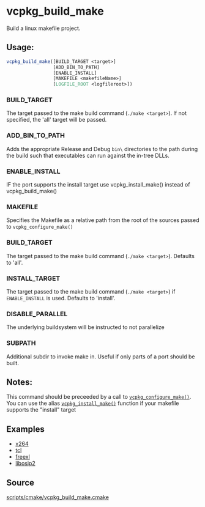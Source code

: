 # vcpkg_build_make

Build a linux makefile project.

## Usage:
```cmake
vcpkg_build_make([BUILD_TARGET <target>]
                 [ADD_BIN_TO_PATH]
                 [ENABLE_INSTALL]
                 [MAKEFILE <makefileName>]
                 [LOGFILE_ROOT <logfileroot>])
```

### BUILD_TARGET
The target passed to the make build command (`./make <target>`). If not specified, the 'all' target will
be passed.

### ADD_BIN_TO_PATH
Adds the appropriate Release and Debug `bin\` directories to the path during the build such that executables can run against the in-tree DLLs.

### ENABLE_INSTALL
IF the port supports the install target use vcpkg_install_make() instead of vcpkg_build_make()

### MAKEFILE
Specifies the Makefile as a relative path from the root of the sources passed to `vcpkg_configure_make()`

### BUILD_TARGET
The target passed to the make build command (`./make <target>`). Defaults to 'all'.

### INSTALL_TARGET
The target passed to the make build command (`./make <target>`) if `ENABLE_INSTALL` is used. Defaults to 'install'.

### DISABLE_PARALLEL
The underlying buildsystem will be instructed to not parallelize

### SUBPATH
Additional subdir to invoke make in. Useful if only parts of a port should be built. 

## Notes:
This command should be preceeded by a call to [`vcpkg_configure_make()`](vcpkg_configure_make.md).
You can use the alias [`vcpkg_install_make()`](vcpkg_install_make.md) function if your makefile supports the
"install" target

## Examples

* [x264](https://github.com/Microsoft/vcpkg/blob/master/ports/x264/portfile.cmake)
* [tcl](https://github.com/Microsoft/vcpkg/blob/master/ports/tcl/portfile.cmake)
* [freexl](https://github.com/Microsoft/vcpkg/blob/master/ports/freexl/portfile.cmake)
* [libosip2](https://github.com/Microsoft/vcpkg/blob/master/ports/libosip2/portfile.cmake)

## Source
[scripts/cmake/vcpkg_build_make.cmake](https://github.com/Microsoft/vcpkg/blob/master/scripts/cmake/vcpkg_build_make.cmake)
